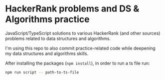 # HackerRank problems and DS & Algorithms practice

JavaScript/TypeScript solutions to various HackerRank (and other sources) problems related to data structures and algorithms.

I'm using this repo to also commit practice-related code while deepening my data structures and algorithms skills.

After installing the packages (```npm install```), in order to run a ts file run: 
```bash
npm run script -- path-to-ts-file
```
